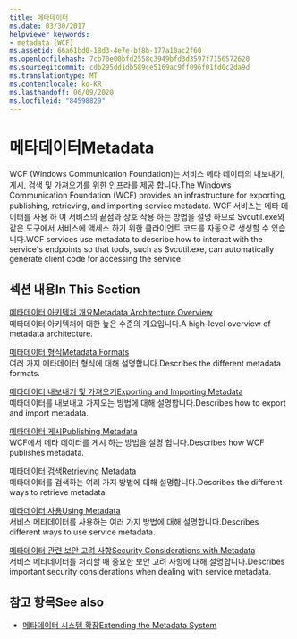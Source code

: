 ```yaml
---
title: 메타데이터
ms.date: 03/30/2017
helpviewer_keywords:
- metadata [WCF]
ms.assetid: 66a61bd0-18d3-4e7e-bf8b-177a10ac2f60
ms.openlocfilehash: 7cb70e00bfd2558c3949bfd3d3597f7156572620
ms.sourcegitcommit: cdb295dd1db589ce5169ac9ff096f01fd0c2da9d
ms.translationtype: MT
ms.contentlocale: ko-KR
ms.lasthandoff: 06/09/2020
ms.locfileid: "84598829"
---
```

# <a name="metadata"></a><span data-ttu-id="ce01f-102">메타데이터</span><span class="sxs-lookup"><span data-stu-id="ce01f-102">Metadata</span></span>
<span data-ttu-id="ce01f-103">WCF (Windows Communication Foundation)는 서비스 메타 데이터의 내보내기, 게시, 검색 및 가져오기를 위한 인프라를 제공 합니다.</span><span class="sxs-lookup"><span data-stu-id="ce01f-103">The Windows Communication Foundation (WCF) provides an infrastructure for exporting, publishing, retrieving, and importing service metadata.</span></span> <span data-ttu-id="ce01f-104">WCF 서비스는 메타 데이터를 사용 하 여 서비스의 끝점과 상호 작용 하는 방법을 설명 하므로 Svcutil.exe와 같은 도구에서 서비스에 액세스 하기 위한 클라이언트 코드를 자동으로 생성할 수 있습니다.</span><span class="sxs-lookup"><span data-stu-id="ce01f-104">WCF services use metadata to describe how to interact with the service's endpoints so that tools, such as Svcutil.exe, can automatically generate client code for accessing the service.</span></span>  
  
## <a name="in-this-section"></a><span data-ttu-id="ce01f-105">섹션 내용</span><span class="sxs-lookup"><span data-stu-id="ce01f-105">In This Section</span></span>  
 [<span data-ttu-id="ce01f-106">메타데이터 아키텍처 개요</span><span class="sxs-lookup"><span data-stu-id="ce01f-106">Metadata Architecture Overview</span></span>](metadata-architecture-overview.md)  
 <span data-ttu-id="ce01f-107">메타데이터 아키텍처에 대한 높은 수준의 개요입니다.</span><span class="sxs-lookup"><span data-stu-id="ce01f-107">A high-level overview of metadata architecture.</span></span>  
  
 [<span data-ttu-id="ce01f-108">메타데이터 형식</span><span class="sxs-lookup"><span data-stu-id="ce01f-108">Metadata Formats</span></span>](metadata-formats.md)  
 <span data-ttu-id="ce01f-109">여러 가지 메타데이터 형식에 대해 설명합니다.</span><span class="sxs-lookup"><span data-stu-id="ce01f-109">Describes the different metadata formats.</span></span>  
  
 [<span data-ttu-id="ce01f-110">메타데이터 내보내기 및 가져오기</span><span class="sxs-lookup"><span data-stu-id="ce01f-110">Exporting and Importing Metadata</span></span>](exporting-and-importing-metadata.md)  
 <span data-ttu-id="ce01f-111">메타데이터를 내보내고 가져오는 방법에 대해 설명합니다.</span><span class="sxs-lookup"><span data-stu-id="ce01f-111">Describes how to export and import metadata.</span></span>  
  
 [<span data-ttu-id="ce01f-112">메타데이터 게시</span><span class="sxs-lookup"><span data-stu-id="ce01f-112">Publishing Metadata</span></span>](publishing-metadata.md)  
 <span data-ttu-id="ce01f-113">WCF에서 메타 데이터를 게시 하는 방법을 설명 합니다.</span><span class="sxs-lookup"><span data-stu-id="ce01f-113">Describes how WCF publishes metadata.</span></span>  
  
 [<span data-ttu-id="ce01f-114">메타데이터 검색</span><span class="sxs-lookup"><span data-stu-id="ce01f-114">Retrieving Metadata</span></span>](retrieving-metadata.md)  
 <span data-ttu-id="ce01f-115">메타데이터를 검색하는 여러 가지 방법에 대해 설명합니다.</span><span class="sxs-lookup"><span data-stu-id="ce01f-115">Describes the different ways to retrieve metadata.</span></span>  
  
 [<span data-ttu-id="ce01f-116">메타데이터 사용</span><span class="sxs-lookup"><span data-stu-id="ce01f-116">Using Metadata</span></span>](using-metadata.md)  
 <span data-ttu-id="ce01f-117">서비스 메타데이터를 사용하는 여러 가지 방법에 대해 설명합니다.</span><span class="sxs-lookup"><span data-stu-id="ce01f-117">Describes different ways to use service metadata.</span></span>  
  
 [<span data-ttu-id="ce01f-118">메타데이터 관련 보안 고려 사항</span><span class="sxs-lookup"><span data-stu-id="ce01f-118">Security Considerations with Metadata</span></span>](security-considerations-with-metadata.md)  
 <span data-ttu-id="ce01f-119">서비스 메타데이터를 처리할 때 중요한 보안 고려 사항에 대해 설명합니다.</span><span class="sxs-lookup"><span data-stu-id="ce01f-119">Describes important security considerations when dealing with service metadata.</span></span>  
  
## <a name="see-also"></a><span data-ttu-id="ce01f-120">참고 항목</span><span class="sxs-lookup"><span data-stu-id="ce01f-120">See also</span></span>

- [<span data-ttu-id="ce01f-121">메타데이터 시스템 확장</span><span class="sxs-lookup"><span data-stu-id="ce01f-121">Extending the Metadata System</span></span>](../extending/extending-the-metadata-system.md)
